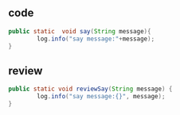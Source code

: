 ## code
```java
public static  void say(String message){
        log.info("say message:"+message);
}
```

## review
```java
public static void reviewSay(String message) {
        log.info("say message:{}", message);
}
```
